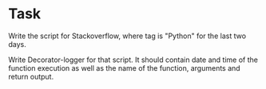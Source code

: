 # Task

Write the script for Stackoverflow, where tag is "Python" for the last two days.

Write Decorator-logger for that script. It should contain date and time of the function execution as well as the name of the function, arguments and return output.
